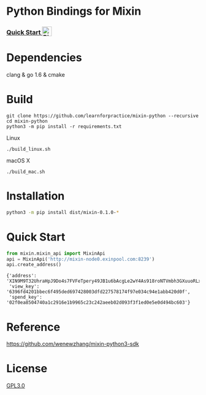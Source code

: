 # Python Bindings for Mixin
<h3>
  <a
    target="_blank"
    href="https://mybinder.org/v2/gh/learnforpractice/mixin-python/HEAD?filepath=notebook%2Fhelloworld.ipynb"
  >
    Quick Start
    <img alt="Binder" valign="bottom" height="25px"
    src="https://mybinder.org/badge_logo.svg"
    />
  </a>
</h3>

# Dependencies

clang & go 1.6 & cmake


# Build

```
git clone https://github.com/learnforpractice/mixin-python --recursive
cd mixin-python
python3 -m pip install -r requirements.txt 
```

Linux

```
./build_linux.sh
```

macOS X

```
./build_mac.sh
```

# Installation

```bash
python3 -m pip install dist/mixin-0.1.0-*
```

# Quick Start

```python
from mixin.mixin_api import MixinApi
api = MixinApi('http://mixin-node0.exinpool.com:8239')
api.create_address()
```

    {'address': 'XIN9M9T32UhraHpJ9Do4s7FVFeTpery49JB1u6bAcgLe2wY4As918roNTVmbh3GXuuoRLx5FyeuhvUQUmvtWtUthGdgBCdMG',
     'view_key': '6396fd4201bbec6f495ded697428003dfd227578174f97e034c94e1abb420d0f',
     'spend_key': '02f0ea8504740a1c2916e1b9965c23c242aeeb02d093f3f1ed0e5e0d494bc603'}

# Reference

https://github.com/wenewzhang/mixin-python3-sdk

# License

[GPL3.0](./LICENSE)

